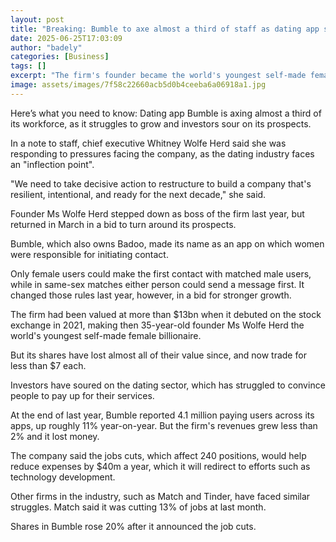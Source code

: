 ```yaml
---
layout: post
title: "Breaking: Bumble to axe almost a third of staff as dating app struggles"
date: 2025-06-25T17:03:09
author: "badely"
categories: [Business]
tags: []
excerpt: "The firm's founder became the world's youngest self-made female billionaire when it launched on the US stock market."
image: assets/images/7f58c22660acb5d0b4ceeba6a06918a1.jpg
---
```


Here’s what you need to know: Dating app Bumble is axing almost a third of its workforce, as it struggles to grow and investors sour on its prospects.

In a note to staff, chief executive Whitney Wolfe Herd said she was responding to pressures facing the company, as the dating industry faces an "inflection point".

"We need to take decisive action to restructure to build a company that's resilient, intentional, and ready for the next decade," she said. 

Founder Ms Wolfe Herd stepped down as boss of the firm last year, but returned in March in a bid to turn around its prospects.

Bumble, which also owns Badoo, made its name as an app on which women were responsible for initiating contact. 

Only female users could make the first contact with matched male users, while in same-sex matches either person could send a message first. It changed those rules last year, however, in a bid for stronger growth. 

The firm had been valued at more than $13bn when it debuted on the stock exchange in 2021, making then 35-year-old founder Ms Wolfe Herd the world's youngest self-made female billionaire.

But its shares have lost almost all of their value since, and now trade for less than $7 each. 

Investors have soured on the dating sector, which has struggled to convince people to pay up for their services. 

At the end of last year, Bumble reported 4.1 million paying users across its apps, up roughly 11% year-on-year. But the firm's revenues grew less than 2% and it lost money. 

The company said the jobs cuts, which affect 240 positions, would help reduce expenses by $40m a year, which it will redirect to efforts such as technology development.

Other firms in the industry, such as Match and Tinder, have faced similar struggles. Match said it was cutting 13% of jobs at last month. 

Shares in Bumble rose 20% after it announced the job cuts.


